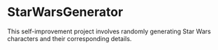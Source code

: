 # StarWarsGenerator
This self-improvement project involves randomly generating Star Wars characters and their corresponding details. 
